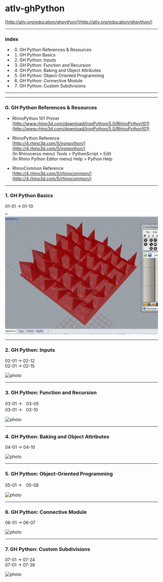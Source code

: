 # atlv-ghPython  


[http://atlv.org/education/ghpython/](http://atlv.org/education/ghpython/)


---  


### index  

- 0. GH Python References & Resources  

- 1. GH Python Basics  

- 2. GH Python: Inputs  

- 3. GH Python: Function and Recursion  

- 4. GH Python: Baking and Object Attributes  

- 5. GH Python: Object-Oriented Programming  

- 6. GH Python: Connective Module  

- 7. GH Python: Custom Subdivisions  



---  

---  



### 0. GH Python References & Resources  

- RhinoPython 101 Primer  
  [http://www.rhino3d.com/download/IronPython/5.0/RhinoPython101](http://www.rhino3d.com/download/IronPython/5.0/RhinoPython101)  

- RhinoPython Reference  
  [http://4.rhino3d.com/5/ironpython/](http://4.rhino3d.com/5/ironpython/)  
  (In Rhinoceros menu) Tools > PythonScript > Edit  
  (In Rhino Python Editor menu) Help > Python Help  

- RhinoCommon Reference  
  [http://4.rhino3d.com/5/rhinocommon/](http://4.rhino3d.com/5/rhinocommon/)  


---  

### 1. GH Python Basics  

01-01 → 01-10  

![photo](photo/ss-01-10_Patterning.jpg)  



---  


### 2. GH Python: Inputs  

02-01 → 02-12  
02-01 → 02-15  


![photo](photo/)  


---  


### 3. GH Python: Function and Recursion  

03-01 →　03-05  
03-01 →　03-10  

![photo](photo/)  


---  


### 4. GH Python: Baking and Object Attributes  

04-01 → 04-10  

![photo](photo/)  


---  

### 5. GH Python: Object-Oriented Programming  

05-01 →　05-08  

![photo](photo/)  


---  

### 6. GH Python: Connective Module  

06-01 → 06-07  

![photo](photo/)  



---  

### 7. GH Python: Custom Subdivisions  

07-01 → 07-24  
07-01 → 07-36  

![photo](photo/)  
